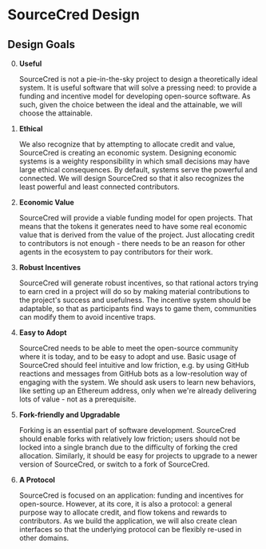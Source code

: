# SourceCred Design

## Design Goals
0. **Useful**

   SourceCred is not a pie-in-the-sky project to design a theoretically ideal system. It is useful software that will solve a pressing need: to provide a funding and incentive model for developing open-source software. As such, given the choice between the ideal and the attainable, we will choose the attainable.

1. **Ethical**

   We also recognize that by attempting to allocate credit and value, SourceCred is creating an economic system. Designing economic systems is a weighty responsibility in which small decisions may have large ethical consequences. By default, systems serve the powerful and connected. We will design SourceCred so that it also recognizes the least powerful and least connected contributors.

2. **Economic Value**

   SourceCred will provide a viable funding model for open projects. That means that the tokens it generates need to have some real economic value that is derived from the value of the project. Just allocating credit to contributors is not enough - there needs to be an reason for other agents in the ecosystem to pay contributors for their work.

3. **Robust Incentives**

   SourceCred will generate robust incentives, so that rational actors trying to earn cred in a project will do so by making material contributions to the project's success and usefulness. The incentive system should be adaptable, so that as participants find ways to game them, communities can modify them to avoid incentive traps.

4. **Easy to Adopt**

   SourceCred needs to be able to meet the open-source community where it is today, and to be easy to adopt and use. Basic usage of SourceCred should feel intuitive and low friction, e.g. by using GitHub reactions and messages from GitHub bots as a low-resolution way of engaging with the system. We should ask users to learn new behaviors, like setting up an Ethereum address, only when we're already delivering lots of value - not as a prerequisite.

5. **Fork-friendly and Upgradable**

   Forking is an essential part of software development. SourceCred should enable forks with relatively low friction; users should not be locked into a single branch due to the difficulty of forking the cred allocation. Similarly, it should be easy for projects to upgrade to a newer version of SourceCred, or switch to a fork of SourceCred.

6. **A Protocol**

   SourceCred is focused on an application: funding and incentives for open-source. However, at its core, it is also a protocol: a general purpose way to allocate credit, and flow tokens and rewards to contributors. As we build the application, we will also create clean interfaces so that the underlying protocol can be flexibly re-used in other domains.
